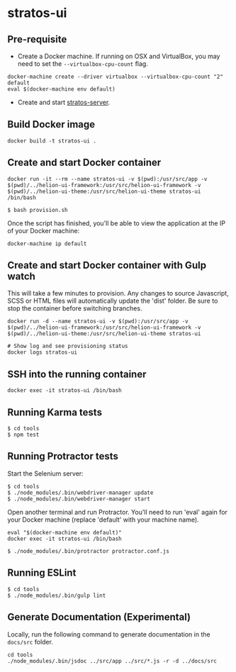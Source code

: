# stratos-ui

## Pre-requisite
* Create a Docker machine. If running on OSX and VirtualBox, you may need to set the `--virtualbox-cpu-count` flag.
```
docker-machine create --driver virtualbox --virtualbox-cpu-count "2" default
eval $(docker-machine env default)
```
* Create and start [stratos-server](https://github.com/hpcloud/stratos-server).


## Build Docker image
```
docker build -t stratos-ui .
```

## Create and start Docker container
```
docker run -it --rm --name stratos-ui -v $(pwd):/usr/src/app -v $(pwd)/../helion-ui-framework:/usr/src/helion-ui-framework -v $(pwd)/../helion-ui-theme:/usr/src/helion-ui-theme stratos-ui /bin/bash

$ bash provision.sh
```
Once the script has finished, you'll be able to view the application at the IP of your Docker machine:
```
docker-machine ip default
```


## Create and start Docker container with Gulp watch
This will take a few minutes to provision. Any changes to source Javascript, SCSS or HTML files will automatically update the 'dist' folder. Be sure to stop the container before switching branches.
```
docker run -d --name stratos-ui -v $(pwd):/usr/src/app -v $(pwd)/../helion-ui-framework:/usr/src/helion-ui-framework -v $(pwd)/../helion-ui-theme:/usr/src/helion-ui-theme stratos-ui

# Show log and see provisioning status
docker logs stratos-ui
```


## SSH into the running container
```
docker exec -it stratos-ui /bin/bash
```

## Running Karma tests
```
$ cd tools
$ npm test
```

## Running Protractor tests
Start the Selenium server:
```
$ cd tools
$ ./node_modules/.bin/webdriver-manager update
$ ./node_modules/.bin/webdriver-manager start
```

Open another terminal and run Protractor. You'll need to run 'eval' again for your Docker machine (replace 'default' with your machine name).
```
eval "$(docker-machine env default)"
docker exec -it stratos-ui /bin/bash

$ ./node_modules/.bin/protractor protractor.conf.js
```

## Running ESLint
```
$ cd tools
$ ./node_modules/.bin/gulp lint
```

## Generate Documentation (Experimental)
Locally, run the following command to generate documentation in the `docs/src` folder.
```
cd tools
./node_modules/.bin/jsdoc ../src/app ../src/*.js -r -d ../docs/src
```